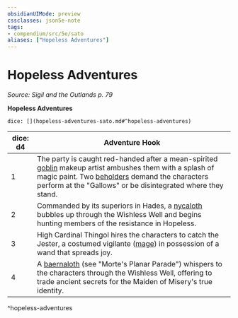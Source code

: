```yaml
---
obsidianUIMode: preview
cssclasses: json5e-note
tags:
- compendium/src/5e/sato
aliases: ["Hopeless Adventures"]
---
```

# Hopeless Adventures
*Source: Sigil and the Outlands p. 79* 

**Hopeless Adventures**

`dice: [](hopeless-adventures-sato.md#^hopeless-adventures)`

| dice: d4 | Adventure Hook |
|----------|----------------|
| 1 | The party is caught red-handed after a mean-spirited [goblin](Mechanics/bestiary/humanoid/goblin.md) makeup artist ambushes them with a splash of magic paint. Two [beholders](Mechanics/bestiary/aberration/beholder.md) demand the characters perform at the "Gallows" or be disintegrated where they stand. |
| 2 | Commanded by its superiors in Hades, a [nycaloth](Mechanics/bestiary/fiend/nycaloth.md) bubbles up through the Wishless Well and begins hunting members of the resistance in Hopeless. |
| 3 | High Cardinal Thingol hires the characters to catch the Jester, a costumed vigilante ([mage](Mechanics/bestiary/humanoid/mage.md)) in possession of a wand that spreads joy. |
| 4 | A [baernaloth](Mechanics/bestiary/fiend/baernaloth-mpp.md) (see "Morte's Planar Parade") whispers to the characters through the Wishless Well, offering to trade ancient secrets for the Maiden of Misery's true identity. |
^hopeless-adventures